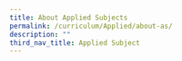 ```yaml
---
title: About Applied Subjects
permalink: /curriculum/Applied/about-as/
description: ""
third_nav_title: Applied Subject
---
```


